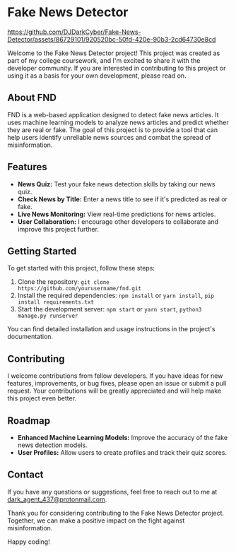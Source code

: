 # Fake News Detector

https://github.com/DJDarkCyber/Fake-News-Detector/assets/86729101/920520bc-50fd-420e-90b3-2cd64730e8cd



Welcome to the Fake News Detector project! This project was created as part of my college coursework, and I'm excited to share it with the developer community. If you are interested in contributing to this project or using it as a basis for your own development, please read on.

## About FND

FND is a web-based application designed to detect fake news articles. It uses machine learning models to analyze news articles and predict whether they are real or fake. The goal of this project is to provide a tool that can help users identify unreliable news sources and combat the spread of misinformation.

## Features

- **News Quiz:** Test your fake news detection skills by taking our news quiz.
- **Check News by Title:** Enter a news title to see if it's predicted as real or fake.
- **Live News Monitoring:** View real-time predictions for news articles.
- **User Collaboration:** I encourage other developers to collaborate and improve this project further.

## Getting Started

To get started with this project, follow these steps:

1. Clone the repository: `git clone https://github.com/yourusername/fnd.git`
2. Install the required dependencies: `npm install` or `yarn install`, `pip install requirements.txt`
3. Start the development server: `npm start` or `yarn start`, `python3 manage.py runserver`


You can find detailed installation and usage instructions in the project's documentation.

## Contributing

I welcome contributions from fellow developers. If you have ideas for new features, improvements, or bug fixes, please open an issue or submit a pull request. Your contributions will be greatly appreciated and will help make this project even better.

## Roadmap

- **Enhanced Machine Learning Models:** Improve the accuracy of the fake news detection models.
- **User Profiles:** Allow users to create profiles and track their quiz scores.

## Contact

If you have any questions or suggestions, feel free to reach out to me at [dark_agent_437@protonmail.com](dark_agent_437@protonmail.com).

Thank you for considering contributing to the Fake News Detector project. Together, we can make a positive impact on the fight against misinformation.

Happy coding!
